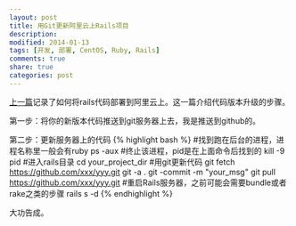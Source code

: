 ```yaml
---
layout: post
title: 用Git更新阿里云上Rails项目
description: 
modified: 2014-01-13
tags: [开发, 部署, CentOS, Ruby, Rails]
comments: true
share: true
categories: post
---
```


[上一篇](/post/2014/01/10/deploy-rails-project-on-aliyun-centos-6/)记录了如何将rails代码部署到阿里云上。这一篇介绍代码版本升级的步骤。

第一步：将你的新版本代码推送到git服务器上去，我是推送到github的。

第二步：更新服务器上的代码
{% highlight bash %}
#找到跑在后台的进程，进程名称里一般会有ruby
ps -aux
#终止该进程，pid是在上面命令后找到的
kill -9 pid
#进入rails目录
cd your_project_dir
#用git更新代码
git fetch https://github.com/xxx/yyy.git
git -a .
git -commit -m "your_msg"
git pull https://github.com/xxx/yyy.git
#重启Rails服务器，之前可能会需要bundle或者rake之类的步骤
rails s -d
{% endhighlight %}

大功告成。